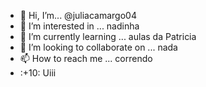 - 👋 Hi, I’m... @juliacamargo04
- 👀 I’m interested in ... nadinha
- 🌱 I’m currently learning ... aulas da Patricia
- 💞️ I’m looking to collaborate on ... nada
- 📫 How to reach me ... correndo
- :+10: Uiii
<!---
juliacamargo04/juliacamargo04 is a ✨ special ✨ repository because its `README.md` (this file) appears on your GitHub profile.
You can click the Preview link to take a look at your changes.
--->
